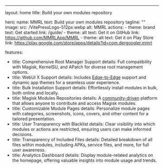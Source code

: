 ---
layout: home
title: Build your own modules repository

hero:
  name: MMRL
  text: Build your own modules repository
  tagline: ""
  image:
    src: /VitePressLogo-512px.webp
    alt: MMRL
  actions:
    - theme: brand
      text: Get started
      link: /guide/
    - theme: alt
      text: Get it on GitHub
      link: https://github.com/MMRLApp/MMRL
    - theme: alt
      text: Get it on Play Store
      link: https://play.google.com/store/apps/details?id=com.dergoogler.mmrl

features:
  - title: Comprehensive Root Manager Support
    details: Full compatibility with Magisk, KernelSU, and APatch for diverse root management options.
  - title: WebUI X Support
    details: Includes <span class="vp-doc"><a href="https://developer.android.com/develop/ui/compose/layouts/insets">Edge-to-Edge</a></span> support and dynamic app themes for a seamless user experience.
  - title: Bulk Installation Support
    details: Effortlessly install modules in bulk, both online and locally.
  - title: Magisk Modules Repositories
    details: A <span class="vp-doc"><a href="/repository">community-driven</a></span> platform that allows anyone to contribute and access Magisk modules.
  - title: Customizable Module Pages
    details: Personalize module pages with categories, screenshots, icons, covers, and other content for a tailored presentation.
  - title: User Transparency with Blacklist
    details: Clear visibility into which modules or actions are restricted, ensuring users can make informed decisions.
  - title: Transparency of Included Files
    details: Detailed breakdown of all files within modules, including APKs, service files, and more, for full user awareness.
  - title: Analytics Dashboard
    details: Display module-related analytics on the homepage, offering valuable insights into module usage and trends.
